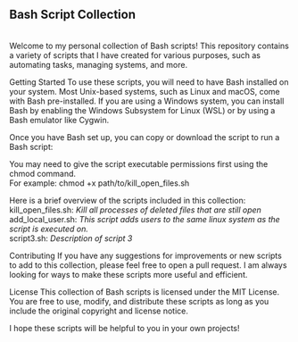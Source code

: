 ## Bash Script Collection 
<br>
Welcome to my personal collection of Bash scripts! This repository contains a variety of scripts that I have created for various purposes, such as automating tasks, managing systems, and more.

Getting Started
To use these scripts, you will need to have Bash installed on your system. Most Unix-based systems, such as Linux and macOS, come with Bash pre-installed. If you are using a Windows system, you can install Bash by enabling the Windows Subsystem for Linux (WSL) or by using a Bash emulator like Cygwin.

Once you have Bash set up, you can copy or download the script to run a Bash script:

You may need to give the script executable permissions first using the chmod command. </br>
For example:
chmod +x path/to/kill_open_files.sh
</br>

Here is a brief overview of the scripts included in this collection:
</br>
kill_open_files.sh: *Kill all processes of deleted files that are still open*
</br>
add_local_user.sh: *This script adds users to the same linux system as the script is executed on.* 
</br>
script3.sh: *Description of script 3*

Contributing
If you have any suggestions for improvements or new scripts to add to this collection, please feel free to open a pull request. I am always looking for ways to make these scripts more useful and efficient.

License
This collection of Bash scripts is licensed under the MIT License. You are free to use, modify, and distribute these scripts as long as you include the original copyright and license notice.

I hope these scripts will be helpful to you in your own projects!
